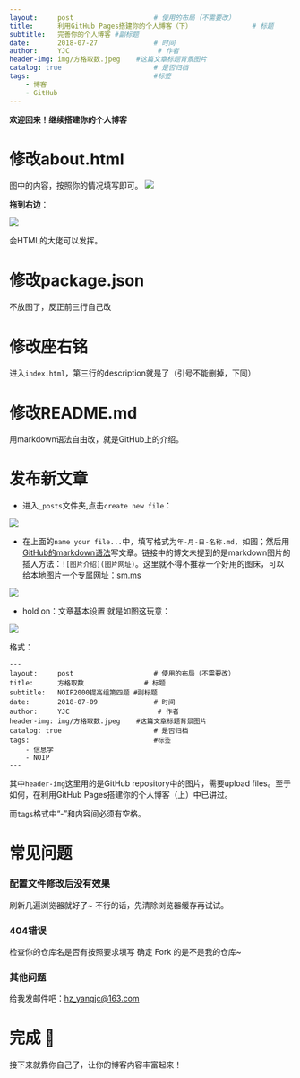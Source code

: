 ```yaml
---
layout:     post                    # 使用的布局（不需要改）
title:      利用GitHub Pages搭建你的个人博客（下）               # 标题 
subtitle:   完善你的个人博客 #副标题
date:       2018-07-27              # 时间
author:     YJC                      # 作者
header-img: img/方格取数.jpeg    #这篇文章标题背景图片
catalog: true                       # 是否归档
tags:                               #标签
    - 博客
    - GitHub
---
```


**欢迎回来！继续搭建你的个人博客**
# 修改about.html
图中的内容，按照你的情况填写即可。
![](https://i.loli.net/2018/07/26/5b597a78c7088.png)
 
**拖到右边**：
 
![](https://i.loli.net/2018/07/26/5b597b113c3e4.png)

会HTML的大佬可以发挥。
# 修改package.json
不放图了，反正前三行自己改
# 修改座右铭
进入`index.html`，第三行的description就是了（引号不能删掉，下同）
# 修改README.md
用markdown语法自由改，就是GitHub上的介绍。
# 发布新文章
- 进入`_posts`文件夹,点击`create new file`：

![](https://i.loli.net/2018/07/27/5b5adebad9584.png)
 
- 在上面的`name your file...`中，填写格式为`年-月-日-名称.md`，如图；然后用[GitHub的markdown语法](https://www.cnblogs.com/yabin/p/6366151.html)写文章。链接中的博文未提到的是markdown图片的插入方法：`![图片介绍](图片网址)`。这里就不得不推荐一个好用的图床，可以给本地图片一个专属网址：[sm.ms](https://sm.ms/)

![](https://i.loli.net/2018/07/27/5b5ae0cf75daa.png)
 
- hold on：文章基本设置
就是如图这玩意：

![](https://i.loli.net/2018/07/27/5b5ae355ae8d1.png)

格式：
```
---
layout:     post                    # 使用的布局（不需要改）
title:      方格取数               # 标题 
subtitle:   NOIP2000提高组第四题 #副标题
date:       2018-07-09              # 时间
author:     YJC                      # 作者
header-img: img/方格取数.jpeg    #这篇文章标题背景图片
catalog: true                       # 是否归档
tags:                               #标签
    - 信息学
    - NOIP
---
```
其中`header-img`这里用的是GitHub repository中的图片，需要upload files。至于如何，在利用GitHub Pages搭建你的个人博客（上）中已讲过。

而`tags`格式中“-”和内容间必须有空格。
# 常见问题
### 配置文件修改后没有效果
刷新几遍浏览器就好了~
不行的话，先清除浏览器缓存再试试。
### 404错误
检查你的仓库名是否有按照要求填写
确定 Fork 的是不是我的仓库~
### 其他问题
给我发邮件吧：hz_yangjc@163.com
# 完成 :tada:
接下来就靠你自己了，让你的博客内容丰富起来！

